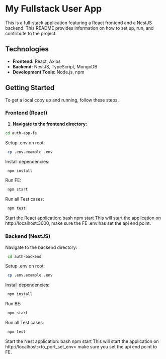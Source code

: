 # My Fullstack User App

This is a full-stack application featuring a React frontend and a NestJS backend. This README provides information on how to set up, run, and contribute to the project.

## Technologies

- **Frontend:** React, Axios  
- **Backend:** NestJS, TypeScript, MongoDB
- **Development Tools:** Node.js, npm

## Getting Started

To get a local copy up and running, follow these steps.

### Frontend (React)

1. **Navigate to the frontend directory:**
```bash
cd auth-app-fe
```

Setup .env on root: 
```bash
 cp .env.example .env
```

Install dependencies: 
```bash
 npm install
```

Run FE: 
```bash
 npm start
```

Run all Test cases: 
```bash
 npm test
```

Start the React application: bash npm start This will start the application on http://localhost:3000, make sure the FE .env has set the api end point.


### Backend (NestJS)
Navigate to the backend directory: 
```bash
 cd auth-backend
```

Setup .env on root: 
```bash
 cp .env.example .env
```

Install dependencies: 
```bash
 npm install
```

Run BE: 
```bash
 npm start
```

Run all Test cases: 
```bash
 npm test
```

Start the Nest application: bash npm start This will start the application on http://localhost:<to_port_set_env> make sure you set the api end point to FE.

